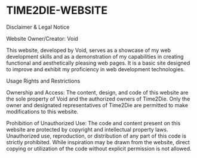 # TIME2DIE-WEBSITE



Disclaimer & Legal Notice

Website Owner/Creator: Void

This website, developed by Void, serves as a showcase of my web development skills and as a demonstration of my capabilities in creating functional and aesthetically pleasing web pages. It is a basic site designed to improve and exhibit my proficiency in web development technologies.

Usage Rights and Restrictions

Ownership and Access: The content, design, and code of this website are the sole property of Void and the authorized owners of Time2Die. Only the owner and designated representatives of Time2Die are permitted to make modifications to this website.

Prohibition of Unauthorized Use: The code and content present on this website are protected by copyright and intellectual property laws. Unauthorized use, reproduction, or distribution of any part of this code is strictly prohibited. While inspiration may be drawn from the website, direct copying or utilization of the code without explicit permission is not allowed.
